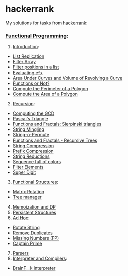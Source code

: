 # hackerrank
My solutions for tasks from [hackerrank](https://www.hackerrank.com/):

### [Functional Programming](https://www.hackerrank.com/domains/fp):

1. [Introduction](https://www.hackerrank.com/domains/fp/intro):
  * [List Replication](https://www.hackerrank.com/challenges/fp-list-replication)
  * [Filter Array](https://www.hackerrank.com/challenges/fp-filter-array)
  * [Filter positions in a list](https://www.hackerrank.com/challenges/fp-filter-positions-in-a-list)
  * [Evaluating e^x](https://www.hackerrank.com/challenges/eval-ex)
  * [Area Under Curves and Volume of Revolving a Curve](https://www.hackerrank.com/challenges/area-under-curves-and-volume-of-revolving-a-curv)
  * [Functions or Not?](https://www.hackerrank.com/challenges/functions-or-not)
  * [Compute the Perimeter of a Polygon](https://www.hackerrank.com/challenges/lambda-march-compute-the-perimeter-of-a-polygon)
  * [Compute the Area of a Polygon](https://www.hackerrank.com/challenges/lambda-march-compute-the-area-of-a-polygon)
2. [Recursion](https://www.hackerrank.com/domains/fp/recursion):
  * [Computing the GCD](https://www.hackerrank.com/challenges/functional-programming-warmups-in-recursion---gcd)
  * [Pascal's Triangle](https://www.hackerrank.com/challenges/pascals-triangle)
  * [Functions and Fractals: Sierpinski triangles](https://www.hackerrank.com/challenges/functions-and-fractals-sierpinski-triangles)
  * [String Mingling](https://www.hackerrank.com/challenges/string-mingling)
  * [String-o-Permute](https://www.hackerrank.com/challenges/string-o-permute)
  * [Functions and Fractals - Recursive Trees](https://www.hackerrank.com/challenges/fractal-trees)
  * [String Compression](https://www.hackerrank.com/challenges/string-compression)
  * [Prefix Compression](https://www.hackerrank.com/challenges/prefix-compression)
  * [String Reductions](https://www.hackerrank.com/challenges/string-reductions)
  * [Sequence full of colors](https://www.hackerrank.com/challenges/sequence-full-of-colors)
  * [Filter Elements](https://www.hackerrank.com/challenges/filter-elements)
  * [Super Digit](https://www.hackerrank.com/challenges/super-digit)
3. [Functional Structures](https://www.hackerrank.com/domains/fp/ds):
  * [Matrix Rotation](https://www.hackerrank.com/challenges/matrix-rotation)
  * [Tree manager](https://www.hackerrank.com/challenges/tree-manager)
4. [Memoization and DP](https://www.hackerrank.com/domains/fp/dp)
5. [Persistent Structures](https://www.hackerrank.com/domains/fp/persistent-ds)
6. [Ad Hoc](https://www.hackerrank.com/domains/fp/misc):
  * [Rotate String](https://www.hackerrank.com/challenges/rotate-string)
  * [Remove Duplicates](https://www.hackerrank.com/challenges/remove-duplicates)
  * [Missing Numbers (FP)](https://www.hackerrank.com/challenges/missing-numbers-fp)
  * [Captain Prime](https://www.hackerrank.com/challenges/captain-prime)
7. [Parsers](https://www.hackerrank.com/domains/fp/parsers)
8. [Interpreter and Compilers](https://www.hackerrank.com/domains/fp/compilers):
  * [BrainF__k interpreter](https://www.hackerrank.com/challenges/brainf-k-interpreter-fp)

